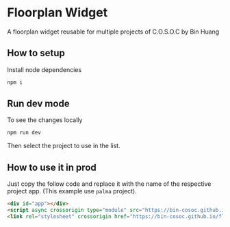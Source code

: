 # Floorplan Widget
A floorplan widget reusable for multiple projects of C.O.S.O.C by Bin Huang

## How to setup

Install node dependencies
```bash
npm i
```

## Run dev mode

To see the changes locally
```bash
npm run dev
```

Then select the project to use in the list.

## How to use it in prod

Just copy the follow code and replace it with the name of the respective project app. (This example use `palma` project). 
```html
<div id="app"></div>
<script async crossorigin type="module" src="https://bin-cosoc.github.io/floorplan-widget/palma.js"></script>
<link rel="stylesheet" crossorigin href="https://bin-cosoc.github.io/floorplan-widget/assets/palma.css">
```